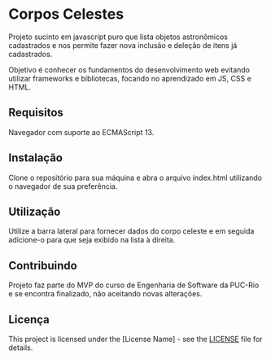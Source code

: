 # Corpos Celestes

Projeto sucinto em javascript puro que lista objetos astronômicos cadastrados e nos permite fazer nova inclusão e deleção de itens já cadastrados.

Objetivo é conhecer os fundamentos do desenvolvimento web evitando utilizar frameworks e bibliotecas, focando no aprendizado em JS, CSS e HTML.

## Requisitos

Navegador com suporte ao ECMAScript 13.

## Instalação

Clone o repositório para sua máquina e abra o arquivo index.html utilizando o navegador de sua preferência.

## Utilização

Utilize a barra lateral para fornecer dados do corpo celeste e em seguida adicione-o para que seja exibido na lista à direita.

## Contribuindo

Projeto faz parte do MVP do curso de Engenharia de Software da PUC-Rio e se encontra finalizado, não aceitando novas alterações.

## Licença

This project is licensed under the [License Name] - see the [LICENSE](LICENSE) file for details.
